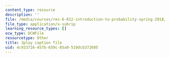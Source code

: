 ```yaml
---
content_type: resource
description: ''
file: /media/courses/res-6-012-introduction-to-probability-spring-2018/4c933716457b659c85a9519dcb372605_f_BHF-OYwr4.srt
file_type: application/x-subrip
learning_resource_types: []
ocw_type: OCWFile
resourcetype: Other
title: 3play caption file
uid: 4c933716-457b-659c-85a9-519dcb372605
---
```

